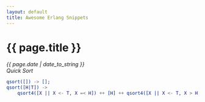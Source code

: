 ```yaml
---
layout: default
title: Awesome Erlang Snippets
---
```

# {{ page.title }}
*{{ page.date | date_to_string }}*   
*Quick Sort*
```erlang
qsort([]) -> [];
qsort([H|T]) ->
	qsort4([X || X <- T, X =< H]) ++ [H] ++ qsort4([X || X <- T, X > H]).
```
